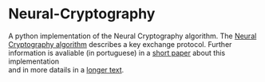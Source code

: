 Neural-Cryptography
===================

A python implementation of the Neural Cryptography algorithm.
The [Neural Cryptography algorithm](http://en.wikipedia.org/wiki/Neural_cryptography) describes a key exchange protocol. 
Further information is avaliable (in portuguese) in a [short paper](http://www.peotta.com/sbseg2011/resources/downloads/wticg/92045.pdf) about this implementation  
and in more datails in a [longer text](http://aberto.univem.edu.br/handle/11077/357Neural-Cryptography).

